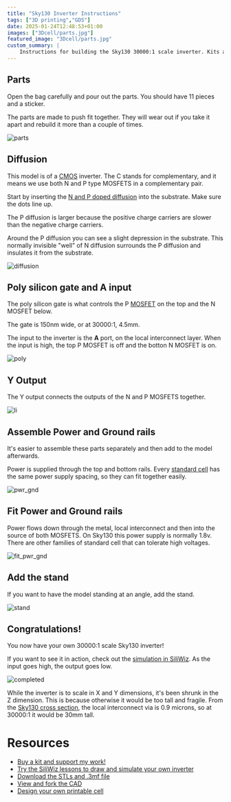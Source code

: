 ```yaml
---
title: "Sky130 Inverter Instructions"
tags: ["3D printing","GDS"]
date: 2025-01-24T12:48:53+01:00
images: ["3Dcell/parts.jpg"]
featured_image: "3Dcell/parts.jpg"
custom_summary: |
    Instructions for building the Sky130 30000:1 scale inverter. Kits available or print your own!
---
```


## Parts

Open the bag carefully and pour out the parts. You should have 11 pieces and a sticker.

The parts are made to push fit together. They will wear out if you take it apart and rebuild it more than a couple of times. 

![parts](/3Dcell/parts.jpg)

## Diffusion

This model is of a [CMOS](/terminology/cmos) inverter. The C stands for complementary, and it means we use both N and P type MOSFETS in a complementary pair.

Start by inserting the [N and P doped diffusion](/terminology/doping) into the substrate. Make sure the dots line up.

The P diffusion is larger because the positive charge carriers are slower than the negative charge carriers.

Around the P diffusion you can see a slight depression in the substrate. This normally invisible "well" of N diffusion surrounds the P diffusion and insulates it from the substrate.

![diffusion](/3Dcell/diffusion.jpg)

## Poly silicon gate and A input

The poly silicon gate is what controls the P [MOSFET](/terminology/mosfet) on the top and the N MOSFET below. 

The gate is 150nm wide, or at 30000:1, 4.5mm.

The input to the inverter is the **A** port, on the local interconnect layer. When the input is high, the top P MOSFET is off and the botton N MOSFET is on.

![poly](/3Dcell/poly_li_a.jpg)

## Y Output

The Y output connects the outputs of the N and P MOSFETS together.

![li](/3Dcell/li_y.jpg)

## Assemble Power and Ground rails

It's easier to assemble these parts separately and then add to the model afterwards.

Power is supplied through the top and bottom rails. Every [standard cell](/terminology/standardcell) has the same power supply spacing, so they can fit together easily.

![pwr_gnd](/3Dcell/pwr_gnd.jpg)

## Fit Power and Ground rails

Power flows down through the metal, local interconnect and then into the source of both MOSFETS. On Sky130 this power supply is normally 1.8v. There are other families of standard cell that can tolerate high voltages.

![fit_pwr_gnd](/3Dcell/fit_pwr_gnd.jpg)

## Add the stand

If you want to have the model standing at an angle, add the stand.

![stand](/3Dcell/stand.jpg)

## Congratulations!

You now have your own 30000:1 scale Sky130 inverter! 

If you want to see it in action, check out the [simulation in SiliWiz](https://app.siliwiz.com/). As the input goes high, the output goes low.

![completed](/3Dcell/complete.jpg)

While the inverter is to scale in X and Y dimensions, it's been shrunk in the Z dimension. This is because otherwise it would be too tall and fragile. From the [Sky130 cross section](/terminology/pdk), the local interconnect via is 0.9 microns, so at 30000:1 it would be 30mm tall.


# Resources

* [Buy a kit and support my work!](https://store.tinytapeout.com/products/Sky130-Inverter-Model-Kit-p727081769)
* [Try the SiliWiz lessons to draw and simulate your own inverter](https://tinytapeout.com/siliwiz/)
* [Download the STLs and .3mf file](/3Dcell/sky130_inverter.zip)
* [View and fork the CAD](https://cad.onshape.com/documents/0028930fc0a28cbd8d0bc42b/w/654e56b5a01f78bba7a65678/e/1e7773b38bc6e65d94707c96)
* [Design your own printable cell](/post/3dcells)

